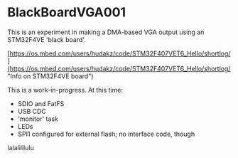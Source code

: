 # BlackBoardVGA001
This is an experiment in making a DMA-based VGA output using an STM32F4VE 'black board'.

[https://os.mbed.com/users/hudakz/code/STM32F407VET6_Hello/shortlog/](https://os.mbed.com/users/hudakz/code/STM32F407VET6_Hello/shortlog/ "Info on STM32F4VE board")

This is a work-in-progress.  At this time:

- SDIO and FatFS
- USB CDC
- 'monitor' task
- LEDs
- SPI1 configured for external flash; no interface code, though

lalalililulu 
